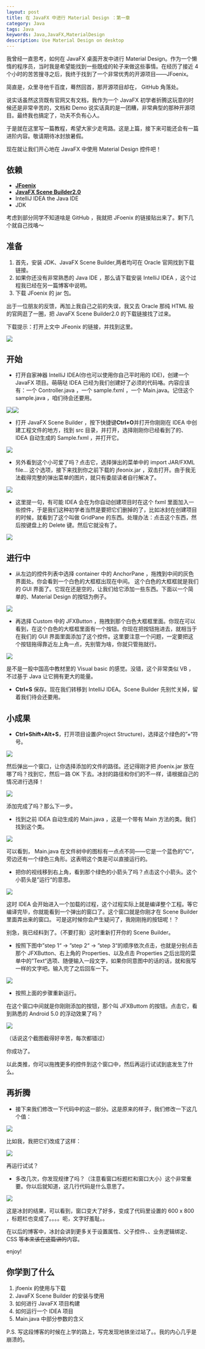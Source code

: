```yaml
---
layout: post
title: 在 JavaFX 中进行 Material Design ：第一章
category: Java
tags: Java
keywords: Java,JavaFX,MaterialDesign
description: Use Material Design on desktop
---
```


我曾经一直思考，如何在 JavaFX 桌面开发中进行 Material Design。作为一个懒惰的程序员，当时我是希望能找到一些既成的轮子来做这些事情。在经历了接近 4 个小时的苦苦搜寻之后，我终于找到了一个非常优秀的开源项目——JFoenix。

简直是，众里寻他千百度，蓦然回首，那开源项目却在， GitHub 角落处。

说实话虽然这货既有官网又有文档，我作为一个 JavaFX 初学者折腾这玩意的时候还是非常辛苦的，文档和 Demo 说实话真的是一团糟，非常典型的那种开源项目。最终我也搞定了，功夫不负有心人。

于是就在这里写一篇教程，希望大家少走弯路。这是上篇，接下来可能还会有一篇进阶内容。敬请期待冰封放暑假。

现在就让我们开心地在 JavaFX 中使用 Material Design 控件吧！

## 依赖

+ **[JFoenix](https://github.com/jfoenixadmin/JFoenix)**
+ **[JavaFX Scene Builder2.0](http://www.oracle.com/technetwork/java/javafxscenebuilder-1x-archive-2199384.html)**
+ IntelliJ IDEA the Java IDE
+ JDK

考虑到部分同学不知道啥是 GitHub ，我就把 JFoenix 的链接贴出来了。剩下几个就自己找咯～

## 准备

1. 首先，安装 JDK、JavaFX Scene Builder,两者均可在 Oracle 官网找到下载链接。
1. 如果你还没有非常熟悉的 Java IDE ，那么请下载安装 IntelliJ IDEA ，这个过程我已经在另一篇博客中说明。
1. 下载 JFoenix 的 jar 包。

出于一位朋友的反馈，再加上我自己之前的失误，我又去 Oracle 那纯 HTML 般的官网逛了一圈，把 JavaFX Scene Builder2.0 的下载链接找了过来。

下载提示：打开上文中 JFeonix 的链接，并找到这里。

<img src="https://coding.net/u/ice1000/p/Images/git/raw/master/blog-img/old/java/javafx1/0.png" align="center">

## 开始

+ 打开自家神器 IntelliJ IDEA(你也可以使用你自己平时用的 IDE)，创建一个 JavaFX 项目。萌萌哒 IDEA 已经为我们创建好了必须的代码咯。内容应该有：一个 Controller.java ，一个 sample.fxml ，一个 Main.java。记住这个 sample.java ，咱们待会还要用。

![](https://coding.net/u/ice1000/p/Images/git/raw/master/blog-img/old/java/javafx1/1.png)![](https://coding.net/u/ice1000/p/Images/git/raw/master/blog-img/old/java/javafx1/2.png)

+ 打开 JavaFX Scene Builder ，按下快捷键**Ctrl+O**并打开你刚刚在 IDEA 中创建工程文件的地方，找到 src 目录，并打开，选择刚刚你已经看到了的、IDEA 自动生成的 Sample.fxml ，并打开它。

![](https://coding.net/u/ice1000/p/Images/git/raw/master/blog-img/old/java/javafx1/3.png)

+ 另外看到这个小可爱了吗？点击它，选择弹出的菜单中的 import JAR/FXML file... 这个选项，接下来找到你之前下载的 jfeonix.jar ，双击打开。由于我无法截得完整的弹出菜单的图片，就只有委屈读者自行解决了。

![](https://coding.net/u/ice1000/p/Images/git/raw/master/blog-img/old/java/javafx1/4.png)

+ 这里提一句，有可能 IDEA 会在为你自动创建项目时在这个 fxml 里面加入一些控件，于是我们这种初学者当然是要把它们删掉的了，比如冰封在创建项目的时候，就看到了这个叫做 GridPane 的东西。处理办法：点击这个东西，然后按键盘上的 Delete 键。然后它就没有了。

![](https://coding.net/u/ice1000/p/Images/git/raw/master/blog-img/old/java/javafx1/7.png)


## 进行中
+ 从左边的控件列表中选择 container 中的 AnchorPane ，拖拽到中间的灰色界面处。你会看到一个白色的大框框出现在中间。 这个白色的大框框就是我们的 GUI 界面了。它现在还是空的，让我们给它添加一些东西。下面以一个简单的、Material Design 的按钮为例子。

![](https://coding.net/u/ice1000/p/Images/git/raw/master/blog-img/old/java/javafx1/5.png)

+ 再选择 Custom 中的 JFXButton ，拖拽到那个白色大框框里面。你现在可以看到，在这个白色的大框框里面有一个按钮。你现在把按钮拖进去，就相当于在我们的 GUI 界面里面添加了这个控件。这里要注意一个问题，一定要把这个按钮拖得靠近左上角一点，先别管为啥，你就只管拖就行。

![](https://coding.net/u/ice1000/p/Images/git/raw/master/blog-img/old/java/javafx1/6.png)

是不是一股中国高中教材里的 Visual basic 的感觉。没错，这个非常类似 VB ，不过基于 Java 让它拥有更大的能量。

+ **Ctrl+S** 保存。现在我们转移到 IntelliJ IDEA。Scene Builder 先别忙关掉，留着我们待会还要用。

## 小成果

+ **Ctrl+Shift+Alt+S**，打开项目设置(Project Structure)，选择这个绿色的”+“符号。

![](https://coding.net/u/ice1000/p/Images/git/raw/master/blog-img/old/java/javafx1/10.png)

然后弹出一个窗口，让你选择添加的文件的路径。还记得刚才把 jfoenix.jar 放在哪了吗？找到它，然后一路 OK 下去。冰封的路径和你们的不一样，请根据自己的情况进行选择！

![](https://coding.net/u/ice1000/p/Images/git/raw/master/blog-img/old/java/javafx1/11.png)

添加完成了吗？那么下一步。

+ 找到之前 IDEA 自动生成的 Main.java ，这是一个带有 Main 方法的类。我们找到这个类。

![](https://coding.net/u/ice1000/p/Images/git/raw/master/blog-img/old/java/javafx1/8.png)

可以看到， Main.java 在文件树中的图标有一点点不同——它是一个蓝色的”C“，旁边还有一个绿色三角形。这表明这个类是可以直接运行的。

+ 把你的视线移到右上角，看到那个绿色的小箭头了吗？点击这个小箭头。这个小箭头是”运行“的意思。

![](https://coding.net/u/ice1000/p/Images/git/raw/master/blog-img/old/java/javafx1/9.png)


这时 IDEA 会开始进入一个加载的过程，这个过程实际上就是编译整个工程。等它编译完毕，你就能看到一个弹出的窗口了。这个窗口就是你刚才在 Scene Builder 里面弄出来的窗口。
可是这时候你会产生疑问了，我刚刚拖的按钮呢！？

别急，我已经料到了。（不要打我）这时重新打开你的 Scene Builder。

+ 按照下图中”step 1“ -> ”step 2“ -> ”step 3“的顺序依次点击，也就是分别点击那个 JFXButton、右上角的 Properties、以及点击 Properties 之后出现的菜单中的”Text“选项、随便输入一段文字，如果你同意图中的话的话，就和我写一样的文字吧。输入完了之后回车一下。

![](https://coding.net/u/ice1000/p/Images/git/raw/master/blog-img/old/java/javafx1/12.png)


+ 按照上面的步骤重新运行。

在这个窗口中间就是你刚刚添加的按钮，那个叫 JFXButtom 的按钮。点击它，看到熟悉的 Android 5.0 的浮动效果了吗？

![](https://coding.net/u/ice1000/p/Images/git/raw/master/blog-img/old/java/javafx1/13.png)


（话说这个截图截得好辛苦，每次都错过）

你成功了。

以此类推，你可以拖拽更多的控件到这个窗口中，然后再运行试试到底发生了什么。

## 再折腾

+ 接下来我们修改一下代码中的这一部分。这是原来的样子，我们修改一下这几个值：

![](https://coding.net/u/ice1000/p/Images/git/raw/master/blog-img/old/java/javafx1/14.png)

比如我，我把它们改成了这样：

![](https://coding.net/u/ice1000/p/Images/git/raw/master/blog-img/old/java/javafx1/15.png)

再运行试试？

+ 多改几次，你发现规律了吗？（注意看窗口标题栏和窗口大小）这个非常重要。你以后就知道，这几行代码是什么意思了。

![](https://coding.net/u/ice1000/p/Images/git/raw/master/blog-img/old/java/javafx1/16.png)

这是冰封的结果，可以看到，窗口变大了好多，变成了代码里设置的 600 x 800 ，标题栏也变成了。。。。呃，文字好羞耻。。

在以后的博客中，冰封会讲到更多关于设置属性、父子控件、、业务逻辑绑定、CSS 等~~本来该在这篇讲的~~内容。

enjoy!

## 你学到了什么
1. jfoenix 的使用与下载
1. JavaFX Scene Builder 的安装与使用
1. 如何进行 JavaFX 项目构建
1. 如何运行一个 IDEA 项目
1. Main.java 中部分参数的含义

P.S. 写这段博客的时候在上学的路上，写完发现地铁坐过站了。。我的内心几乎是崩溃的。
